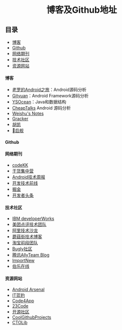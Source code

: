 <h1 align="center">博客及Github地址</h1>

## 目录
* [博客](#博客)
* [Github](#Github)
* [网络期刊](#网络期刊)
* [技术社区](#技术社区)
* [资源网站](#资源网站)

#### 博客
* [老罗的Android之旅](https://blog.csdn.net/luoshengyang)：Android源码分析
* [Gityuan](http://gityuan.com/)：Android Framework源码分析
* [YSOcean](https://www.cnblogs.com/ysocean/)：Java和数据结构
* [CheapTalks](http://navyblue.top) Android 源码分析
* [Weishu's Notes](http://weishu.me) 
* [Gracker](http://androidperformance.com)
* [胡凯](http://hukai.me)
* [启舰](http://blog.csdn.net/harvic880925)

#### Github


#### 网络期刊
* [codeKK](http://www.codekk.com/open-source-project-analysis)
* [干货集中营](http://gank.io)
* [Android技术周报](http://www.androidweekly.cn)
* [开发技术前线](http://www.devtf.cn/?tag=周报)
* [掘金](http://gold.xitu.io/#/)
* [开发者头条](http://toutiao.io)

#### 技术社区
* [IBM developerWorks](http://www.ibm.com/developerworks/cn/)
* [美团点评技术团队](http://tech.meituan.com)
* [阿里技术沙龙](http://club.alibabatech.org)
* [蘑菇街技术博客](http://mogu.io) 
* [淘宝前段团队](http://taobaofed.org) 
* [Bugly社区](http://bugly.qq.com/bbs/portal.php) 
* [腾讯AllyTeam Blog](http://www.alloyteam.com)
* [ImportNew](http://www.importnew.com)
* [伯乐在线](http://android.jobbole.com)


#### 资源网站
* [Android Arsenal](https://android-arsenal.com)
* [IT蓝豹](http://itlanbao.com)
* [Code4App](http://a.code4app.com)
* [23Code](http://www.23code.com)
* [开源社区](http://www.see-source.com/index.html)
* [CoolGithubProjects](https://www.coolgithubprojects.com/#)
* [CTOLib](http://www.ctolib.com/android/)

